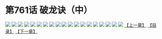 # 第761话 破龙诀（中）
![](https://mhpic.xiaomingtaiji.net/comic/D/斗破苍穹/第761话F1_262427/1.jpg-zymk.middle.webp)
![](https://mhpic.xiaomingtaiji.net/comic/D/斗破苍穹/第761话F1_262427/2.jpg-zymk.middle.webp)
![](https://mhpic.xiaomingtaiji.net/comic/D/斗破苍穹/第761话F1_262427/3.jpg-zymk.middle.webp)
![](https://mhpic.xiaomingtaiji.net/comic/D/斗破苍穹/第761话F1_262427/4.jpg-zymk.middle.webp)
![](https://mhpic.xiaomingtaiji.net/comic/D/斗破苍穹/第761话F1_262427/5.jpg-zymk.middle.webp)
![](https://mhpic.xiaomingtaiji.net/comic/D/斗破苍穹/第761话F1_262427/6.jpg-zymk.middle.webp)
![](https://mhpic.xiaomingtaiji.net/comic/D/斗破苍穹/第761话F1_262427/7.jpg-zymk.middle.webp)
![](https://mhpic.xiaomingtaiji.net/comic/D/斗破苍穹/第761话F1_262427/8.jpg-zymk.middle.webp)
![](https://mhpic.xiaomingtaiji.net/comic/D/斗破苍穹/第761话F1_262427/9.jpg-zymk.middle.webp)
![](https://mhpic.xiaomingtaiji.net/comic/D/斗破苍穹/第761话F1_262427/10.jpg-zymk.middle.webp)
![](https://mhpic.xiaomingtaiji.net/comic/D/斗破苍穹/第761话F1_262427/11.jpg-zymk.middle.webp)
![](https://mhpic.xiaomingtaiji.net/comic/D/斗破苍穹/第761话F1_262427/12.jpg-zymk.middle.webp)
![](https://mhpic.xiaomingtaiji.net/comic/D/斗破苍穹/第761话F1_262427/13.jpg-zymk.middle.webp)
![](https://mhpic.xiaomingtaiji.net/comic/D/斗破苍穹/第761话F1_262427/14.jpg-zymk.middle.webp)
![](https://mhpic.xiaomingtaiji.net/comic/D/斗破苍穹/第761话F1_262427/15.jpg-zymk.middle.webp)
![](https://mhpic.xiaomingtaiji.net/comic/D/斗破苍穹/第761话F1_262427/16.jpg-zymk.middle.webp)
![](https://mhpic.xiaomingtaiji.net/comic/D/斗破苍穹/第761话F1_262427/17.jpg-zymk.middle.webp)
![](https://mhpic.xiaomingtaiji.net/comic/D/斗破苍穹/第761话F1_262427/18.jpg-zymk.middle.webp)
![](https://mhpic.xiaomingtaiji.net/comic/D/斗破苍穹/第761话F1_262427/19.jpg-zymk.middle.webp)
[【上一章】](./764.md)
[【目录】](./READMD.md)
[【下一章】](./766.md)
